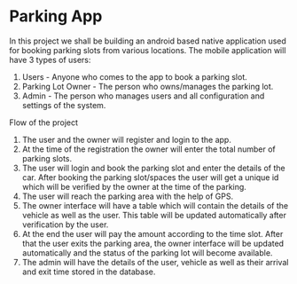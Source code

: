 # Parking App
In this project we shall be building an android based native application used for 
booking parking slots from various locations. The mobile application will have 3 types 
of users: 
1. Users - Anyone who comes to the app to book a parking slot. 
2. Parking Lot Owner - The person who owns/manages the parking lot. 
3. Admin - The person who manages users and all configuration and settings of 
the system.

Flow of the project
1. The user and the owner will register and login to the app. 
2. At the time of the registration the owner will enter the total number of parking 
slots. 
3. The user will login and book the parking slot and enter the details of the car. 
After booking the parking slot/spaces the user will get a unique id which will be 
verified by the owner at the time of the parking. 
4. The user will reach the parking area with the help of GPS. 
5. The owner interface will have a table which will contain the details of the 
vehicle as well as the user. This table will be updated automatically after 
verification by the user. 
6. At the end the user will pay the amount according to the time slot. After that the 
user exits the parking area, the owner interface will be updated automatically 
and the status of the parking lot will become available. 
7. The admin will have the details of the user, vehicle as well as their arrival and 
exit time stored in the database. 
